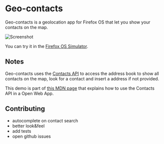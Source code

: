 # Geo-contacts

Geo-contacts is a geolocation app for Firefox OS that let you show your contacts on the map.

![Screenshot](https://raw.githubusercontent.com/franciov/geo/mdn_updating_phone_contacts_from_the_web/img/screenshots/contacts-all.png)

You can try it in the [Firefox OS Simulator](https://developer.mozilla.org/en/docs/Tools/Firefox_OS_Simulator).

## Notes

Geo-contacts uses the [Contacts API](https://developer.mozilla.org/en-US/docs/WebAPI/Contacts) to access the address book to show all contacts on the map, look for a contact and insert a address if not provided.

This demo is part of [this MDN page](https://developer.mozilla.org/en-US/Apps/Developing/gather_and_modify_data/Updating_phone_contacts_from_the_web) that explains how to use the Contacts API in a Open Web App.

## Contributing

- autocomplete on contact search
- better look&feel
- add tests
- open github issues
